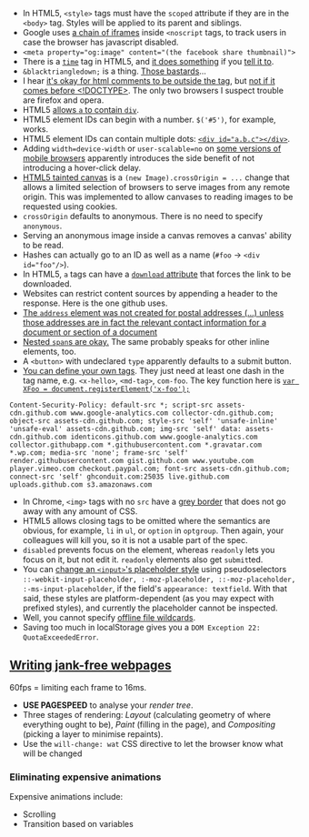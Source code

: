 * In HTML5, `<style>` tags must have the `scoped` attribute if they are in the `<body>` tag. Styles will be applied to its parent and siblings.
* Google uses [a chain of iframes](www.googletagmanager.com/ns.html?id=GTM-NQTT) inside `<noscript` tags, to track users in case the browser has javascript disabled.
* `<meta property="og:image" content="(the facebook share thumbnail)">`
* There is a [`time`](http://www.w3schools.com/tags/tag_time.asp) tag in HTML5, and [it does something](http://jsfiddle.net/trevoro/T4wRq/) if you [tell it to](http://trevoro.net/2013/whats-your-timezone/).
* `&blacktriangledown;` is a thing. [Those bastards](http://www.w3.org/TR/2013/WD-components-intro-20130606/#decorator-section)...
* I hear [it's okay for html comments to be outside the <html> tag](http://stackoverflow.com/questions/365805/is-it-ok-to-put-html-comments-outside-the-html-tags), but [not if it comes before <!DOCTYPE>](http://stackoverflow.com/questions/941100/can-comments-appear-before-the-doctype-declaration). The only two browsers I suspect trouble are firefox and opera.
* HTML5 [allows `a` to contain `div`](http://stackoverflow.com/a/1828032/1558430).
* HTML5 element IDs can begin with a number. `$('#5')`, for example, works.
* HTML5 element IDs can contain multiple dots: [`<div id="a.b.c"></div>`](http://stackoverflow.com/a/9930611/1558430).
* Adding `width=device-width` or `user-scalable=no` on [some versions of mobile browsers](https://github.com/ftlabs/fastclick#when-it-isnt-needed) apparently introduces the side benefit of not introducing a hover-click delay.
* [HTML5 tainted canvas](https://developer.mozilla.org/en-US/docs/HTML/CORS_Enabled_Image) is a `(new Image).crossOrigin = ...` change that allows a limited selection of browsers to serve images from any remote origin. This was implemented to allow canvases to reading images to be requested using cookies.
* `crossOrigin` defaults to anonymous. There is no need to specify `anonymous`.
* Serving an anonymous image inside a canvas removes a canvas' ability to be read.
* Hashes can actually go to an ID as well as a name (`#foo` -> `<div id="foo"/>`).
* In HTML5, `a` tags can have a [`download` attribute](http://www.w3schools.com/tags/att_a_download.asp) that forces the link to be downloaded.
* Websites can restrict content sources by appending a header to the response. Here is the one github uses.
* [The `address` element was not created for postal addresses (...) unless those addresses are in fact the relevant contact information for a document or section of a document](http://html5doctor.com/the-address-element/)
* [Nested `span`s are okay.](http://stackoverflow.com/questions/1078127/are-nested-span-tags-ok-in-xhtml) The same probably speaks for other inline elements, too.
* A `<button>` with undeclared `type` apparently defaults to a submit button.
* [You can define your own tags](http://stackoverflow.com/questions/9845011/are-custom-elements-valid-html5/9845124#9845124). They just need at least one dash in the tag name, e.g. `<x-hello>`, `<md-tag>`, `com-foo`.
  The key function here is [`var XFoo = document.registerElement('x-foo');`](http://www.html5rocks.com/en/tutorials/webcomponents/customelements/)

```
Content-Security-Policy: default-src *; script-src assets-cdn.github.com www.google-analytics.com collector-cdn.github.com; object-src assets-cdn.github.com; style-src 'self' 'unsafe-inline' 'unsafe-eval' assets-cdn.github.com; img-src 'self' data: assets-cdn.github.com identicons.github.com www.google-analytics.com collector.githubapp.com *.githubusercontent.com *.gravatar.com *.wp.com; media-src 'none'; frame-src 'self' render.githubusercontent.com gist.github.com www.youtube.com player.vimeo.com checkout.paypal.com; font-src assets-cdn.github.com; connect-src 'self' ghconduit.com:25035 live.github.com uploads.github.com s3.amazonaws.com
```

* In Chrome, `<img>` tags with no `src` have a [grey border](http://stackoverflow.com/questions/10848722/google-chrome-images-have-border) that does not go away with any amount of CSS.
* HTML5 allows closing tags to be omitted where the semantics are obvious, for example, `li` in `ul`, or `option` in `optgroup`. Then again, your colleagues will kill you, so it is not a usable part of the spec.
* `disabled` prevents focus on the element, whereas `readonly` lets you focus on it, but not edit it. `readonly` elements also get `submit`ted.
* You can [change an `<input>`'s placeholder style](http://stackoverflow.com/a/2610741) using pseudoselectors `::-webkit-input-placeholder, :-moz-placeholder, ::-moz-placeholder, :-ms-input-placeholder`, if the field's `appearance: textfield`. With that said, these styles are platform-dependent (as you may expect with prefixed styles), and currently the placeholder cannot be inspected.
* Well, you cannot specify [offline file wildcards](http://stackoverflow.com/questions/8001196/how-do-i-specify-a-wildcard-in-the-html5-cache-manifest-to-load-all-images-in-a).
* Saving too much in localStorage gives you a `DOM Exception 22: QuotaExceededError`.

## [Writing jank-free webpages](http://aerotwist.com/blog/pixels-are-expensive/)

60fps = limiting each frame to 16ms.

* **USE PAGESPEED** to analyse your *render tree*.
* Three stages of rendering: *Layout* (calculating geometry of where everything ought to be), *Paint* (filling in the page), and *Compositing* (picking a layer to minimise repaints).
* Use the `will-change: wat` CSS directive to let the browser know what will be changed

### Eliminating expensive animations

Expensive animations include:

* Scrolling
* Transition based on variables
